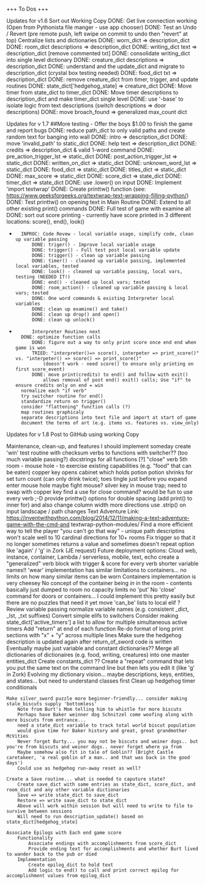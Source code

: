 +++ To Dos +++

Updates for v1.6
	Sort out Working Copy
		DONE: Get live connection working (Open from Pythonista file manger - use app chooser)
		DONE: Test an Undo / Revert (pre remote push, left swipe on commit to undo then "revert" at top)
	Centralize lists and dictionaries
		DONE: worn_dict => description_dict
		DONE: room_dict descriptions => description_dict
		DONE: writing_dict text => description_dict [remove commented txt]
		DONE: consolidate writing_dict into single level dictionary
		DONE: creature_dict descriptions => description_dict
		DONE: understand and the update_dict and migrate to description_dict (crystal box testing needed)
		DONE: food_dict txt => description_dict
		DONE: remove creature_dict from timer, trigger, and update routines
		DONE: state_dict['hedgehog_state] => creature_dict
		DONE: Move timer from state_dict to timer_dict
		DONE: Move timer descriptions to description_dict and make timer_dict single level
		DONE: use '-base' to isolate logic from text descriptions (switch descriptions => door descriptions)
		DONE: move broach_found => generalized max_count dict

Updates for v 1.7
		##More testing - Offer the boys $1.00 to finish the game and report bugs
		DONE: reduce path_dict to only valid paths and create random text for banging into wall
		DONE: intro => description_dict
		DONE: move 'invalid_path' to static_dict
		DONE: help text => description_dict
		DONE: credits => description_dict & valid 1-word command
		DONE: pre_action_trigger_lst => static_dict
		DONE: post_action_trigger_lst => static_dict
		DONE: written_on_dict => static_dict
		DONE: unknown_word_lst => static_dict
		DONE: food_dict => static_dict
		DONE: titles_dict => static_dict
		DONE: max_score => static_dict
		DONE: score_dict => state_dict
		DONE: timer_dict => state_dict
		DONE: use .lower() on input
		DONE: Implement 'import textwrap'
			DONE: Create printtw() function (see: https://www.geeksforgeeks.org/textwrap-text-wrapping-filling-python/)
			DONE: Test printtw() on opening text in Main Routine
			DONE: Extend to all other existing print() commands
			DONE: Full test of game with examine all
		DONE: sort out score printing - currently have score printed in 3 different locations: score(), end(), look()
*		INPROC: Code Revew - local variable usage, simplify code, clean up variable passing
			DONE: triger() - Improve local variable usage
			DONE: trigger() - Full test post local variable update
			DONE: trigger() - clean up variable passing
			DONE: timer() - cleaned up variable passing, implemented local variables, tested
			DONE: look() - cleaned up variable passing, local vars, testing (NEEDED IT!)
			DONE: end() - cleaned up local vars; tested
			DONE: room_action() - cleaned up variable passing & local vars; tested
			DONE: One word commands & existing Interpreter local variables
			DONE: clean up examine() and take()
			DONE: clean up drop() and open()
			DONE: clean up unlock()
*			Interpreter Routines next
		DONE: optimize function calls
			DONE: figure out a way to only print score once end end when game is won
			TRIED: "interpreter()=> score(), interpeter => print_score()" vs. "interpeter() => score() => print_score()"
				(doesn't work - need score() to ensure only printing on first score_event)
			DONE: move print(credits) to end() and follow with exit()
				allows removal of post end() exit() calls; Use "if" to ensure credits only on end = win
		normalize each "if verb"
		try switcher routine for end()
		standardize return on trigger()
		consider "flattening" function calls (?)
		map routines graphicaly
		separate descriptions into text file and import at start of game
		document the terms of art (e.g. items vs. features vs. view_only)

Updates for v 1.8
	Post to GitHub using working Copy


Maintenance, clean-up, and features I should implement someday
	create 'win' test routine with checksum
	verbs to functions with switcher?? (too much variable passing?)
	docstrings for all functions [?]
	"close" verb
	5th room - mouse hole - to exercise existing capabilities (e.g. "food" that can be eaten)
		copper key opens cabinet which holds potion
		potion shrinks for set turn count (can only drink twice); toes tingle just before you expand
		enter mouse hole
		maybe fight mouse?
		silver key in mouse trap; need to swap with copper key
		find a use for close command?
		would be fun to use every verb ;-D
	provide printtw() options for double spacing (add print() to inner for) and also change column width 
	more directions
	use .strip() on input
	landscape / path changes
	Text Adventure Link: https://inventwithpython.com/blog/2014/12/11/making-a-text-adventure-game-with-the-cmd-and textwrap-python-modules/
	Find a more efficient way to tell the player "you can't go that way" - unique path descriptins won't scale well to 10 cardinal directions for 10+ rooms
	Fix trigger so that it no longer sometimes returns a value and sometimes doesn't
	repeat option like 'again' / 'g' in Zork (JE request)
	Future deployment options: Cloud web, instance, container, Lambda / serverless, mobile, text, echo
	create a "generalized" verb block with trigger & score for every verb
	shorter variable names!!
	'wear' implementation has similar limitations to containers... no limits on how many similar items can be worn
	Containers implementation is very cheesey 
			No concept of the container being _in_ in the room - contents basically just dumped to room
			no capacity limits
			no 'put'
		No 'close' command for doors or containers...
			I could implement this pretty easily but there are no puzzles that need it yet
		move 'can_be' lists to local elif ?
	   	Review variable passing
		normalize variable names (e.g. consistent _dict, _lst, _txt suffixes)
		Convert simple elifs to switchers
		Consider making state_dict['active_timers'] a list to allow for multiple simultaneous active timers
		Add "return" at end of each function
		Re-do format of long print sections with "x" + "y" across multiple lines
		Make sure the hedgehog description is updated again after return_of_sword code is written
		Eventually maybe just variable and constant dictionaries??
		Merge all dictionaries of dictionaires (e.g. food, writing, creatures) into one master entities_dict
		Create constants_dict ??
		Create a "repeat" command that lets you put the same text on the command line but then lets you edit it (like 'g' in Zork)
		Evolving my dictionary vision... maybe descriptions, keys, entities, and states... but need to understand classes first
		Clean up hedgehog timer conditionals

	Make silver_sword puzzle more beginner-friendly... consider making stale_biscuts supply 'bottomless'
		Note from Burt's Mom telling him to whistle for more biscuts
		Perhaps have Baker weinner dog Schnitzel come woofing along with more biscuts from entrance... 
		need a state_dict variable to track total world biscut population
		would give time for Baker history and great, great grandmother McVities 
		Never forget Burty... you may not be biscuts and weiner dogs.. but you're from biscuts and weiner dogs.. never forget where ya from
		Maybe somehow also fit in tale of Goblin?? (Bright Castle caretakeer, 'a real goblin of a man.. and that was back in the good days')
		Could use as hedgehog run-away reset as well?

	Create a Save routine... what is needed to caputure state?
		Create save_dict with same entries as state_dict, score_dict, and room_dict and any other variable dictionaries
		Save => write state_dict to save_dict
		Restore => write save_dict to state_dict
		Above will work within session but will need to write to file to survive between sessions
 		Will need to run description_update() based on state_dict[hedgehog_state] 

	Associate Epilogs with Each end game score
		Functionality
			Associate endings with accomplishments from score_dict 
			Provide ending text for accomplishments and whether Burt lived to wander back to the pub or died
		Implementation
			Create epilog_dict to hold text
			Add logic to end() to call and print correct epilog for accomplishment values from epilog_dict
